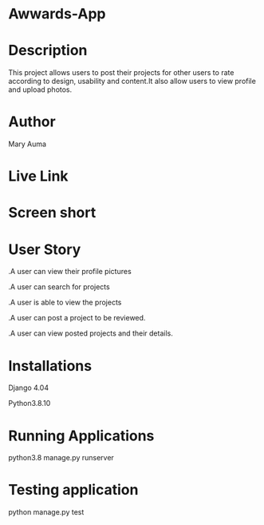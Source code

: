 # Awwards-App
# Description
This project allows users to post their projects for other users to rate according to design, usability and content.It also allow users to view profile and upload photos.
# Author 
Mary Auma
# Live Link

# Screen short

# User Story
.A user can view their profile pictures

.A user can search for projects

.A user is able to view the projects

.A user can post a project to be reviewed.

.A user can view posted projects and their details.
# Installations
Django 4.04 

Python3.8.10

# Running Applications
python3.8 manage.py runserver

# Testing application
python manage.py test 
